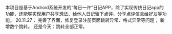 本项目是基于Android系统开发的“每日一许”日记APP，除了实现传统日记app的功能，还能够实现用户共享想法、给他人日记留下点评、分享点评信息给好友等功能。
20.11.27：
  完善了界面，修复登录注册页面跳转异常、格式异常等问题；
  新增数个跳转。
  还是今天：跳转全部正常。
